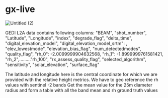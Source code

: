 # gx-live




![Untitled (2)](https://github.com/im-tanyasuri/gx-live/assets/109717636/6393cfe5-c381-44de-bfba-0685ecbac447)

GEDI L2A data contains following columns:
"BEAM", "shot_number", "Latitude", "Longitude", "index", "degrade_flag", "delta_time", "digital_elevation_model", "digital_elevation_model_srtm": , "elev_lowestmode", "elevation_bias_flag", "num_detectedmodes", "quality_flag",
"rh_0": -2.0099999904632568, "rh_1": -1.8999999761581421, "rh_2",........."rh_100",
"rx_assess_quality_flag", "selected_algorithm", "sensitivity", "solar_elevation", "surface_flag"

The latitude and longitude here is the central coordinate for which we are provided with the relative height metrics.
We have to geo reference the rh values with sentinel -2 bands
Get the mean value for the 25m diameter radius and form a table with all the band mean and rh ground truth values
